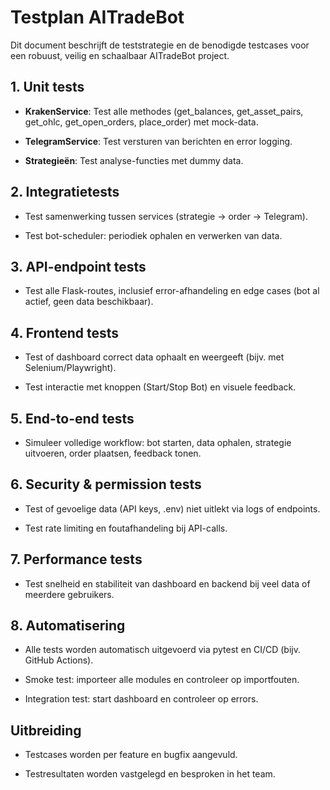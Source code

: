 
# Testplan AITradeBot

Dit document beschrijft de teststrategie en de benodigde testcases voor een robuust, veilig en schaalbaar AITradeBot project.

## 1. Unit tests

- **KrakenService**: Test alle methodes (get_balances, get_asset_pairs, get_ohlc, get_open_orders, place_order) met mock-data.

- **TelegramService**: Test versturen van berichten en error logging.

- **Strategieën**: Test analyse-functies met dummy data.

## 2. Integratietests

- Test samenwerking tussen services (strategie → order → Telegram).

- Test bot-scheduler: periodiek ophalen en verwerken van data.

## 3. API-endpoint tests

- Test alle Flask-routes, inclusief error-afhandeling en edge cases (bot al actief, geen data beschikbaar).

## 4. Frontend tests

- Test of dashboard correct data ophaalt en weergeeft (bijv. met Selenium/Playwright).

- Test interactie met knoppen (Start/Stop Bot) en visuele feedback.

## 5. End-to-end tests

- Simuleer volledige workflow: bot starten, data ophalen, strategie uitvoeren, order plaatsen, feedback tonen.

## 6. Security & permission tests

- Test of gevoelige data (API keys, .env) niet uitlekt via logs of endpoints.

- Test rate limiting en foutafhandeling bij API-calls.

## 7. Performance tests

- Test snelheid en stabiliteit van dashboard en backend bij veel data of meerdere gebruikers.

## 8. Automatisering

- Alle tests worden automatisch uitgevoerd via pytest en CI/CD (bijv. GitHub Actions).

- Smoke test: importeer alle modules en controleer op importfouten.

- Integration test: start dashboard en controleer op errors.

## Uitbreiding

- Testcases worden per feature en bugfix aangevuld.

- Testresultaten worden vastgelegd en besproken in het team.
